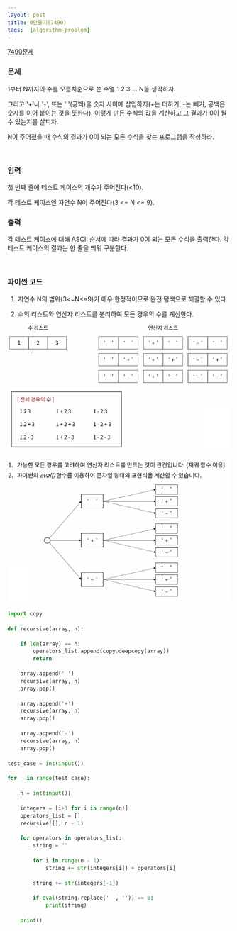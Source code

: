 ```yaml
---
layout: post
title: 0만들기(7490)
tags:  [algorithm-problem]
---
```


[7490문제](https://www.acmicpc.net/problem/7490)


### 문제
1부터 N까지의 수를 오름차순으로 쓴 수열 1 2 3 ... N을 생각하자.

그리고 '+'나 '-', 또는 ' '(공백)을 숫자 사이에 삽입하자(+는 더하기, -는 빼기, 공백은 숫자를 이어 붙이는 것을 뜻한다). 이렇게 만든 수식의 값을 계산하고 그 결과가 0이 될 수 있는지를 살피자.

N이 주어졌을 때 수식의 결과가 0이 되는 모든 수식을 찾는 프로그램을 작성하라.

&nbsp;

### 입력
첫 번째 줄에 테스트 케이스의 개수가 주어진다(<10).

각 테스트 케이스엔 자연수 N이 주어진다(3 <= N <= 9).
&nbsp;

### 출력
각 테스트 케이스에 대해 ASCII 순서에 따라 결과가 0이 되는 모든 수식을 출력한다. 각 테스트 케이스의 결과는 한 줄을 띄워 구분한다.

&nbsp;

### 파이썬 코드

1. 자연수 N의 범위(3<=N<=9)가 매우 한정적이므로 완전 탐색으로 해결할 수 있다

2. 수의 리스트와 연산자 리스트를 분리하여 모든 경우의 수를 계산한다.

![Alt text](/public/post/2020_01_09_zero/howto.PNG)

![Alt text](/public/post/2020_01_09_zero/howto_2.PNG)

~~~python
import copy

def recursive(array, n):

    if len(array) == n:
        operators_list.append(copy.deepcopy(array))
        return

    array.append(' ')
    recursive(array, n)
    array.pop()

    array.append('+')
    recursive(array, n)
    array.pop()

    array.append('-')
    recursive(array, n)
    array.pop()

test_case = int(input())

for _ in range(test_case):

    n = int(input())

    integers = [i+1 for i in range(n)]
    operators_list = []
    recursive([], n - 1)

    for operators in operators_list:
        string = ""

        for i in range(n - 1):
            string += str(integers[i]) + operators[i]

        string += str(integers[-1])
        
        if eval(string.replace(' ', '')) == 0:
            print(string)

    print()
~~~
